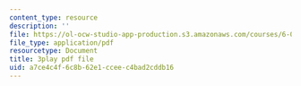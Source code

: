 ```yaml
---
content_type: resource
description: ''
file: https://ol-ocw-studio-app-production.s3.amazonaws.com/courses/6-004-computation-structures-spring-2017/a7ce4c4f6c8b62e1cceec4bad2cddb16_LiO-HMhxAtY.pdf
file_type: application/pdf
resourcetype: Document
title: 3play pdf file
uid: a7ce4c4f-6c8b-62e1-ccee-c4bad2cddb16
---
```

